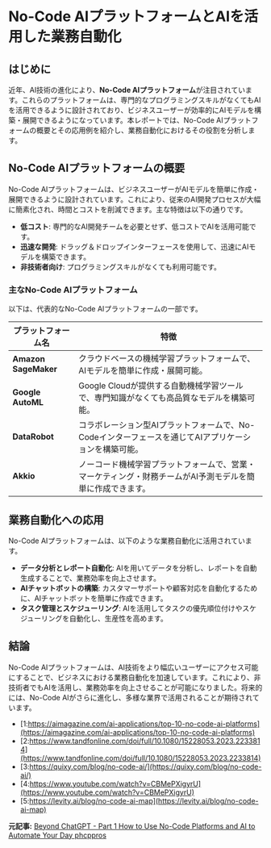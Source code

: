 # No-Code AIプラットフォームとAIを活用した業務自動化

## はじめに

近年、AI技術の進化により、**No-Code AIプラットフォーム**が注目されています。これらのプラットフォームは、専門的なプログラミングスキルがなくてもAIを活用できるように設計されており、ビジネスユーザーが効率的にAIモデルを構築・展開できるようになっています。本レポートでは、No-Code AIプラットフォームの概要とその応用例を紹介し、業務自動化におけるその役割を分析します。

## No-Code AIプラットフォームの概要

No-Code AIプラットフォームは、ビジネスユーザーがAIモデルを簡単に作成・展開できるように設計されています。これにより、従来のAI開発プロセスが大幅に簡素化され、時間とコストを削減できます。主な特徴は以下の通りです。

- **低コスト**: 専門的なAI開発チームを必要とせず、低コストでAIを活用可能です。
- **迅速な開発**: ドラッグ＆ドロップインターフェースを使用して、迅速にAIモデルを構築できます。
- **非技術者向け**: プログラミングスキルがなくても利用可能です。

### 主なNo-Code AIプラットフォーム

以下は、代表的なNo-Code AIプラットフォームの一部です。

| プラットフォーム名 | 特徴 |
|-------------------|------|
| **Amazon SageMaker** | クラウドベースの機械学習プラットフォームで、AIモデルを簡単に作成・展開可能。 |
| **Google AutoML** | Google Cloudが提供する自動機械学習ツールで、専門知識がなくても高品質なモデルを構築可能。 |
| **DataRobot** | コラボレーション型AIプラットフォームで、No-Codeインターフェースを通じてAIアプリケーションを構築可能。 |
| **Akkio** | ノーコード機械学習プラットフォームで、営業・マーケティング・財務チームがAI予測モデルを簡単に作成できます。 |

## 業務自動化への応用

No-Code AIプラットフォームは、以下のような業務自動化に活用されています。

- **データ分析とレポート自動化**: AIを用いてデータを分析し、レポートを自動生成することで、業務効率を向上させます。
- **AIチャットボットの構築**: カスタマーサポートや顧客対応を自動化するために、AIチャットボットを簡単に作成できます。
- **タスク管理とスケジューリング**: AIを活用してタスクの優先順位付けやスケジューリングを自動化し、生産性を高めます。

## 結論

No-Code AIプラットフォームは、AI技術をより幅広いユーザーにアクセス可能にすることで、ビジネスにおける業務自動化を加速しています。これにより、非技術者でもAIを活用し、業務効率を向上させることが可能になりました。将来的には、No-Code AIがさらに進化し、多様な業界で活用されることが期待されています。
- [1:https://aimagazine.com/ai-applications/top-10-no-code-ai-platforms](https://aimagazine.com/ai-applications/top-10-no-code-ai-platforms)
- [2:https://www.tandfonline.com/doi/full/10.1080/15228053.2023.2233814](https://www.tandfonline.com/doi/full/10.1080/15228053.2023.2233814)
- [3:https://quixy.com/blog/no-code-ai/](https://quixy.com/blog/no-code-ai/)
- [4:https://www.youtube.com/watch?v=CBMePXigyrU](https://www.youtube.com/watch?v=CBMePXigyrU)
- [5:https://levity.ai/blog/no-code-ai-map](https://levity.ai/blog/no-code-ai-map)


**元記事:** [Beyond ChatGPT - Part 1 How to Use No-Code Platforms and AI to Automate Your Day phcppros](https://www.phcppros.com/articles/20909-beyond-chatgpt-part-1-how-to-use-no-code-platforms-and-ai-to-automate-your-day)